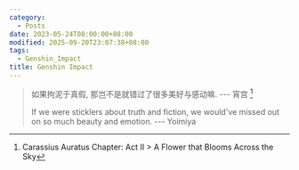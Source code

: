 ```yaml
---
category:
  - Posts
date: 2023-05-24T08:00:00+08:00
modified: 2025-09-20T23:07:38+08:00
tags:
  - Genshin_Impact
title: Genshin Impact
---
```


> 如果拘泥于真假, 那岂不是就错过了很多美好与感动嘛. --- 宵宫 [^1]
>
> If we were sticklers about truth and fiction, we would've missed out on so much beauty and emotion. --- Yoimiya

[^1]: Carassius Auratus Chapter: Act II > A Flower that Blooms Across the Sky
